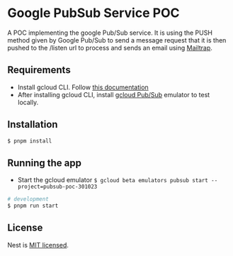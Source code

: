
# Google PubSub Service POC
A POC implementing the google Pub/Sub service. It is using the PUSH method given by Google Pub/Sub to send a message request that it is then 
pushed to the /listen url to process and sends an email using [Mailtrap](https://mailtrap.io/).

## Requirements
- Install gcloud CLI. Follow [this documentation](https://cloud.google.com/pubsub/docs/publish-receive-messages-client-library)
- After installing gcloud CLI, install [gcloud Pub/Sub](https://cloud.google.com/pubsub/docs/emulator) emulator to test locally.

## Installation

```bash
$ pnpm install
```

## Running the app

- Start the gcloud emulator ```$ gcloud beta emulators pubsub start --project=pubsub-poc-301023```

```bash
# development
$ pnpm run start
```

## License

Nest is [MIT licensed](LICENSE).
